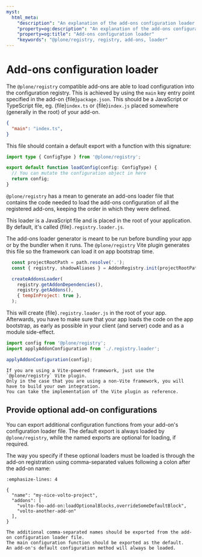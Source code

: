 ```yaml
---
myst:
  html_meta:
    "description": "An explanation of the add-ons configuration loader in @plone/registry"
    "property=og:description": "An explanation of the add-ons configuration loader in @plone/registry"
    "property=og:title": "Add-ons configuration loader"
    "keywords": "@plone/registry, registry, add-ons, loader"
---
```


# Add-ons configuration loader

The `@plone/registry` compatible add-ons are able to load configuration into the configuration registry.
This is achieved by using the `main` key entry point specified in the add-on {file}`package.json`.
This should be a JavaScript or TypeScript file, eg. {file}`index.ts` or {file}`index.js` placed somewhere (generally in the root) of your add-on.

```json
{
  "main": "index.ts",
}
```

This file should contain a default export with a function with this signature:

```ts
import type { ConfigType } from '@plone/registry';

export default function loadConfig(config: ConfigType) {
  // You can mutate the configuration object in here
  return config;
}
```

`@plone/registry` has a mean to generate an add-ons loader file that contains the code needed to load the add-ons configuration of all the registered add-ons, keeping the order in which they were defined.

This loader is a JavaScript file and is placed in the root of your application.
By default, it's called {file}`.registry.loader.js`.

The add-ons loader generator is meant to be run before bundling your app or by the bundler when it runs.
The `@plone/registry` Vite plugin generates this file so the framework can load it on app bootstrap time.

```js
  const projectRootPath = path.resolve('.');
  const { registry, shadowAliases } = AddonRegistry.init(projectRootPath);

  createAddonsLoader(
    registry.getAddonDependencies(),
    registry.getAddons(),
    { tempInProject: true },
  );
```

This will create {file}`.registry.loader.js` in the root of your app.
Afterwards, you have to make sure that your app loads the code on the app bootstrap, as early as possible in your client (and server) code and as a module side-effect.

```js
import config from '@plone/registry';
import applyAddonConfiguration from './.registry.loader';

applyAddonConfiguration(config);
```

```{note}
If you are using a Vite-powered framework, just use the `@plone/registry` Vite plugin.
Only in the case that you are using a non-Vite framework, you will have to build your own integration.
You can take the implementation of the Vite plugin as reference.
```

## Provide optional add-on configurations

You can export additional configuration functions from your add-on's configuration loader file.
The default export is always loaded by `@plone/registry`, while the named exports are optional for loading, if required.

The way you specify if these optional loaders must be loaded is through the add-on registration using comma-separated values following a colon after the add-on name:

```{code-block} json
:emphasize-lines: 4

{
  "name": "my-nice-volto-project",
  "addons": [
    "volto-foo-add-on:loadOptionalBlocks,overrideSomeDefaultBlock",
    "volto-another-add-on"
  ],
}
```

```{note}
The additional comma-separated names should be exported from the add-on configuration loader file.
The main configuration function should be exported as the default.
An add-on's default configuration method will always be loaded.
```
